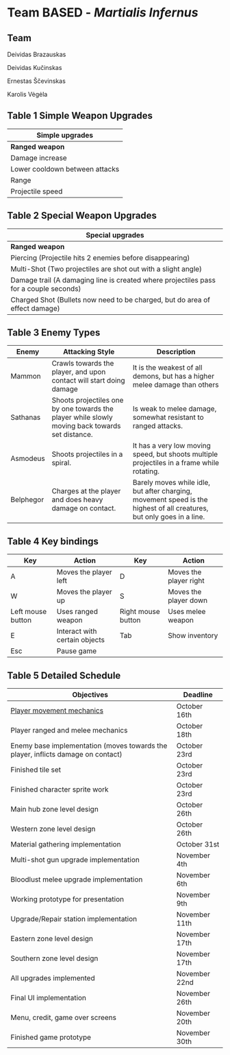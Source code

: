 # Team BASED - _Martialis Infernus_

## Team

Deividas Brazauskas

Deividas Kučinskas

Ernestas Ščevinskas

Karolis Vėgėla

## Table 1 Simple Weapon Upgrades

|**Simple upgrades** |
| - |
|**Ranged weapon** |**Melee weapon** |
|Damage increase |
|Lower cooldown between attacks |
|Range |“Swing” size |
|Projectile speed |“Swing” speed |

## Table 2 Special Weapon Upgrades

|**Special upgrades** |
| - |
|**Ranged weapon** |**Melee weapon** |
|Piercing (Projectile hits 2 enemies before disappearing) |Bloodlust (Attack cooldown is temporarily increased with each kill, but disables the weapon for a while after ending) |
|Multi-Shot (Two projectiles are shot out with a slight angle) |Projectile contact (Allows for swings to hit projectiles and destroy them) |
|Damage trail (A damaging line is created where projectiles pass for a couple seconds) |Projectile deflect (projectile contact is required) (hitting projectiles now deflects them towards enemies instead) |
|Charged Shot (Bullets now need to be charged, but do area of effect damage) |Wind shield (a weak shield is created after a swing which stays around for a few seconds) |

## Table 3 Enemy Types

|**Enemy** |**Attacking Style** |**Description** |
| - | - | - |
|Mammon |Crawls towards the player, and upon contact will start doing damage |It is the weakest of all demons, but has a higher melee damage than others |
|Sathanas |Shoots projectiles one by one towards the player while slowly moving back towards set distance. |Is weak to melee damage,  somewhat resistant to ranged attacks. |
|Asmodeus |Shoots projectiles in a spiral. |It has a very low moving speed, but shoots multiple projectiles in a frame while rotating. |
|Belphegor |Charges at the player and does heavy damage on contact. |Barely moves while idle, but after charging, movement speed is the highest of all creatures, but only goes in a line. |

## Table 4 Key bindings

|**Key** |**Action** |**Key** |**Action** |
| - | - | - | - |
|A |Moves the player left |D |Moves the player right |
|W |Moves the player up |S |Moves the player down |
|Left mouse button |Uses ranged weapon |Right mouse button |Uses melee weapon |
|E |Interact with certain objects |Tab |Show inventory|
| Esc |Pause game |||

## Table 5 Detailed Schedule

|**Objectives** |**Deadline** |
| - | - |
|[Player movement mechanics](https://github.com/karoluzas/gamedev-project/issues/13) |October 16th|
|Player ranged and melee mechanics |October 18th|
|Enemy base implementation (moves towards the player, inflicts damage on contact) |October 23rd|
|Finished tile set |October 23rd|
|Finished character sprite work |October 23rd|
|Main hub zone level design |October 26th|
|Western zone level design |October 26th|
|Material gathering implementation |October 31st  |
|Multi-shot gun upgrade implementation |November 4th|
|Bloodlust melee upgrade implementation |November 6th|
|Working prototype for presentation |November 9th|
|Upgrade/Repair station implementation |November 11th|
|Eastern zone level design |November 17th|
|Southern zone level design  |November 17th|
|All upgrades implemented  |November 22nd|
|Final UI implementation |November 26th|
|Menu, credit, game over screens |November 20th|
|Finished game prototype |November 30th|
